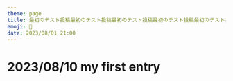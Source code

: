 ```yaml
---
theme: page
title: 最初のテスト投稿最初のテスト投稿最初のテスト投稿最初のテスト投稿最初のテスト投稿最初のテスト投稿最初のテスト投稿最初のテスト投稿
emoji: 👾
date: 2023/08/01 21:00
---
```


# 2023/08/10 my first entry